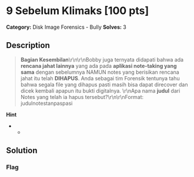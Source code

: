 # 9 Sebelum Klimaks [100 pts]

**Category:** Disk Image Forensics - Bully
**Solves:** 3

## Description
>**Bagian Kesembilan**\r\n\r\nBobby juga ternyata didapati bahwa ada **rencana jahat lainnya** yang ada pada **aplikasi note-taking yang sama** dengan sebelumnya NAMUN notes yang berisikan rencana jahat itu telah **DIHAPUS**. Anda sebagai tim Forensik tentunya tahu bahwa segala file yang dihapus pasti masih bisa dapat direcover dan dicek kembali apapun itu bukti digitalnya. \r\nApa nama **judul** dari Notes yang telah ia hapus tersebut?\r\n\r\nFormat: judulnotestanpaspasi

**Hint**
* -

## Solution

### Flag

